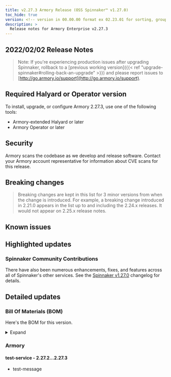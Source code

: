 ```yaml
---
title: v2.27.3 Armory Release (OSS Spinnaker™ v1.27.0)
toc_hide: true
version: <!-- version in 00.00.00 format ex 02.23.01 for sorting, grouping -->
description: >
  Release notes for Armory Enterprise v2.27.3
---
```


## 2022/02/02 Release Notes

> Note: If you're experiencing production issues after upgrading Spinnaker, rollback to a [previous working version]({{< ref "upgrade-spinnaker#rolling-back-an-upgrade" >}}) and please report issues to [http://go.armory.io/support](http://go.armory.io/support).
## Required Halyard or Operator version

To install, upgrade, or configure Armory 2.27.3, use one of the following tools:

- Armory-extended Halyard <PUT IN A VERSION NUMBER> or later
- Armory Operator <PUT IN A VERSION NUMBER> or later

## Security

Armory scans the codebase as we develop and release software. Contact your Armory account representative for information about CVE scans for this release.

## Breaking changes
<!-- Copy/paste from the previous version if there are recent ones. We can drop breaking changes after 3 minor versions. Add new ones from OSS and Armory. -->

> Breaking changes are kept in this list for 3 minor versions from when the change is introduced. For example, a breaking change introduced in 2.21.0 appears in the list up to and including the 2.24.x releases. It would not appear on 2.25.x release notes.

## Known issues
<!-- Copy/paste known issues from the previous version if they're not fixed. Add new ones from OSS and Armory. If there aren't any issues, state that so readers don't think we forgot to fill out this section. -->

## Highlighted updates

<!--
Each item category (such as UI) under here should be an h3 (###). List the following info that service owners should be able to provide:
- Major changes or new features we want to call out for Armory and OSS. Changes should be grouped under end user understandable sections. For example, instead of Deck, use UI. Instead of Fiat, use Permissions.
- Fixes to any known issues from previous versions that we have in release notes. These can all be grouped under a Fixed issues H3.
-->




###  Spinnaker Community Contributions

There have also been numerous enhancements, fixes, and features across all of Spinnaker's other services. See the
[Spinnaker v1.27.0](https://www.spinnaker.io/changelogs/1.27.0-changelog/) changelog for details.

## Detailed updates

### Bill Of Materials (BOM)

Here's the BOM for this version.
<details><summary>Expand</summary>
<pre class="highlight">
<code>services:
  test-service:
    commit: test-commit
    version: 2.27.3
timestamp: "2022-02-01"
version: 2.27.3
</code>
</pre>
</details>

### Armory


#### test-service - 2.27.2...2.27.3

  - test-message

